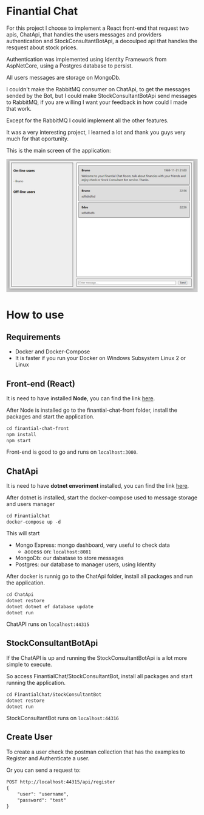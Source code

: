 # Finantial Chat

For this project I choose to implement a React front-end that request two apis, ChatApi, that handles the users messages and providers authentication and StockConsultantBotApi, a decoulped api that handles the resquest about stock prices.

Authentication was implemented using Identity Framework from AspNetCore, using a Postgres database to persist.

All users messages are storage on MongoDb.

I couldn't make the RabbitMQ consumer on ChatApi, to get the messages sended by the Bot, but I could make StockConsultantBotApi send messages to RabbitMQ, if you are willing I want your feedback in how could I made that work.

Except for the RabbitMQ I could implement all the other features.

It was a very interesting project, I learned a lot and thank you guys very much for that oportunity.

This is the main screen of the application:

![Chat Screen](chat-screen.png)

# How to use

## Requirements
  - Docker and Docker-Compose
  - It is faster if you run your Docker on Windows Subsystem Linux 2 or Linux

## Front-end (React)

It is need to have installed **Node**, you can find the link [here](https://nodejs.org/pt-br/).

After Node is installed go to the finantial-chat-front folder, install the packages and start the application.

```
cd finantial-chat-front
npm install
npm start
```

Front-end is good to go and runs on `localhost:3000`.

## ChatApi

It is need to have **dotnet envoriment** installed, you can find the link [here](https://dotnet.microsoft.com/download).

After dotnet is installed, start the docker-compose used to message storage and users manager

```
cd FinantialChat
docker-compose up -d
```

This will start
- Mongo Express: mongo dashboard, very useful to check data
  - access on: `localhost:8081`
- MongoDb: our dabatase to store messages
- Postgres: our database to manager users, using Identity

After docker is runnig go to the ChatApi folder, install all packages and run the application.

```
cd ChatApi
dotnet restore
dotnet dotnet ef database update
dotnet run
```

ChatAPI runs on `localhost:44315`

## StockConsultantBotApi

If the ChatAPI is up and running the StockConsultantBotApi is a lot more simple to execute.

So access FinantialChat/StockConsultantBot, install all packages and start running the application.

```
cd FinantialChat/StockConsultantBot
dotnet restore
dotnet run
```

StockConsultantBot runs on `localhost:44316`

## Create User

To create a user check the postman collection that has the examples to Register and Authenticate a user.

Or you can send a request to:

```
POST http://localhost:44315/api/register
{
    "user": "username",
    "password": "test" 
}
```
